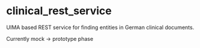 # clinical_rest_service

UIMA based REST service for finding entities in German clinical documents.

Currently mock -> prototype phase
